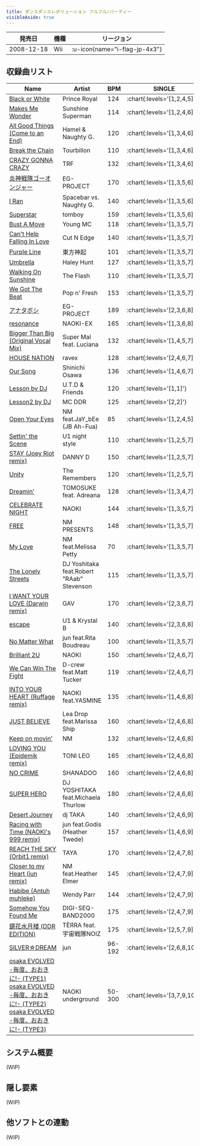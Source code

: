 ```yaml
---
title: ダンスダンスレボリューション フルフル♪パーティー
visibleAside: true
---
```


|発売日|機種|リージョン|
|------|----|---------|
|2008-12-18|Wii| :u-icon{name="i-flag-jp-4x3"} |

## 収録曲リスト

|Name|Artist|BPM|SINGLE|DOUBLE|
|----|------|---|------|------|
|[Black or White](/wii-jp/furufuru/black-or-white)|Prince Royal|124| :chart{:levels='[1,2,4,5]'} |
|[Makes Me Wonder](/wii-jp/furufuru/makes-me-wonder)|Sunshine Superman|114| :chart{:levels='[1,2,4,6]'} |
|[All Good Things (Come to an End)](/wii-jp/furufuru/all-good-things)|Hamel & Naughty G.|120| :chart{:levels='[1,3,4,6]'} |
|[Break the Chain](/wii-jp/furufuru/break-the-chain)|Tourbillon|110| :chart{:levels='[1,3,4,6]'} |
|[CRAZY GONNA CRAZY](/wii-jp/furufuru/crazy-gonna-crazy)|TRF|132| :chart{:levels='[1,3,4,6]'} |
|[炎神戦隊ゴーオンジャー](/wii-jp/furufuru/engine-sentai-go-onger)|EG-PROJECT|170| :chart{:levels='[1,3,5,6]'} |
|[I Ran](/wii-jp/furufuru/i-ran)|Spacebar vs. Naughty G.|140| :chart{:levels='[1,3,5,6]'} |
|[Superstar](/wii-jp/furufuru/superstar)|tomboy|159| :chart{:levels='[1,3,5,6]'} |
|[Bust A Move](/wii-jp/furufuru/bust-a-move)|Young MC|118| :chart{:levels='[1,3,5,7]'} |
|[Can't Help Falling In Love](/wii-jp/furufuru/cant-help-falling-in-love)|Cut N Edge|140| :chart{:levels='[1,3,5,7]'} |
|[Purple Line](/wii-jp/furufuru/purple-line)|東方神起|101| :chart{:levels='[1,3,5,7]'} |
|[Umbrella](/wii-jp/furufuru/umbrella)|Haley Hunt|127| :chart{:levels='[1,3,5,7]'} |
|[Walking On Sunshine](/wii-jp/furufuru/walking-on-sunshine)|The Flash|110| :chart{:levels='[1,3,5,7]'} |
|[We Got The Beat](/wii-jp/furufuru/we-got-the-beat)|Pop n' Fresh|153| :chart{:levels='[1,3,5,7]'} |
|[アナタボシ](/wii-jp/furufuru/anataboshi)|EG-PROJECT|189| :chart{:levels='[2,3,6,8]'} |
|[resonance](/wii-jp/furufuru/resonance)|NAOKI-EX|165| :chart{:levels='[1,3,6,8]'} |
|[Bigger Than Big (Original Vocal Mix)](/wii-jp/furufuru/bigger-than-big)|Super Mal feat. Luciana|132| :chart{:levels='[1,4,5,7]'} |
|[HOUSE NATION](/wii-jp/furufuru/house-nation)|ravex|128| :chart{:levels='[2,4,6,7]'} |
|[Our Song](/wii-jp/furufuru/our-song)|Shinichi Osawa|136| :chart{:levels='[1,4,6,7]'} |
|[Lesson by DJ](/wii-jp/hottest/lesson-by-dj)|U.T.D & Friends|120| :chart{:levels='[1,1]'} |
|[Lesson2 by DJ](/wii-jp/furufuru/lesson2-by-dj)|MC DDR|125| :chart{:levels='[2,2]'} |
|[Open Your Eyes](/wii-jp/furufuru/open-your-eyes)|NM feat.JaY_bEe (JB Ah-Fua)|85| :chart{:levels='[1,2,4,5]'} |
|[Settin' the Scene](/wii-jp/furufuru/settin-the-scene)|U1 night style|110| :chart{:levels='[1,2,5,7]'} |
|[STAY (Joey Riot remix)](/wii-jp/furufuru/stay)|DANNY D|150| :chart{:levels='[1,2,5,7]'} |
|[Unity](/wii-jp/furufuru/unity)|The Remembers|120| :chart{:levels='[1,2,5,7]'} |
|[Dreamin'](/wii-jp/furufuru/dreamin)|TOMOSUKE feat. Adreana|128| :chart{:levels='[1,3,4,7]'} |
|[CELEBRATE NIGHT](/wii-jp/furufuru/celebrate-night)|NAOKI|144| :chart{:levels='[1,3,5,7]'} |
|[FREE](/wii-jp/furufuru/free)|NM PRESENTS|148| :chart{:levels='[1,3,5,7]'} |
|[My Love](/wii-jp/furufuru/my-love)|NM feat.Melissa Petty|70| :chart{:levels='[1,3,5,7]'} |
|[The Lonely Streets](/wii-jp/furufuru/the-lonely-streets)|DJ Yoshitaka feat.Robert "RAab" Stevenson|115| :chart{:levels='[1,3,5,7]'} |
|[I WANT YOUR LOVE (Darwin remix)](/wii-jp/furufuru/i-want-your-love)|GAV|170| :chart{:levels='[2,3,6,7]'} |
|[escape](/wii-jp/furufuru/escape)|U1 & Krystal B|140| :chart{:levels='[2,3,6,8]'} |
|[No Matter What](/wii-jp/furufuru/no-matter-what)|jun feat.Rita Boudreau|100| :chart{:levels='[1,3,5,7]'} |
|[Brilliant 2U](/wii-jp/furufuru/brilliant-2u)|NAOKI|150| :chart{:levels='[2,4,6,7]'} |
|[We Can Win The Fight](/wii-jp/furufuru/we-can-win-the-fight)|D-crew feat.Matt Tucker|119| :chart{:levels='[2,4,6,7]'} |
|[INTO YOUR HEART (Ruffage remix)](/wii-jp/furufuru/into-your-heart)|NAOKI feat.YASMINE|135| :chart{:levels='[1,4,6,8]'} |
|[JUST BELIEVE](/wii-jp/furufuru/just-believe)|Lea Drop feat.Marissa Ship|160| :chart{:levels='[2,4,6,8]'} |
|[Keep on movin'](/wii-jp/furufuru/keep-on-movin)|NM|132| :chart{:levels='[2,4,6,8]'} |
|[LOVING YOU (Epidemik remix)](/wii-jp/furufuru/loving-you)|TONI LEO|165| :chart{:levels='[2,4,6,8]'} |
|[NO CRIME](/wii-jp/furufuru/no-crime)|SHANADOO|160| :chart{:levels='[2,4,6,8]'} |
|[SUPER HERO](/wii-jp/furufuru/super-hero)|DJ YOSHITAKA feat.Michaela Thurlow|180| :chart{:levels='[2,4,6,8]'} |
|[Desert Journey](/wii-jp/furufuru/desert-journey)|dj TAKA|140| :chart{:levels='[2,4,6,9]'} |
|[Racing with Time (NAOKI's 999 remix)](/wii-jp/furufuru/racing-with-time)|jun feat.Godis (Heather Twede)|157| :chart{:levels='[1,4,6,9]'} |
|[REACH THE SKY (Orbit1 remix)](/wii-jp/furufuru/reach-the-sky)|TAYA|170| :chart{:levels='[2,4,7,8]'} |
|[Closer to my Heart (jun remix)](/wii-jp/furufuru/closer-to-my-heart)|NM feat.Heather Elmer|145| :chart{:levels='[2,4,7,9]'} |
|[Habibe (Antuh muhleke)](/wii-jp/furufuru/habibe)|Wendy Parr|144| :chart{:levels='[2,4,7,9]'} |
|[Somehow You Found Me](/wii-jp/furufuru/somehow-you-found-me)|DIGI-SEQ-BAND2000|175| :chart{:levels='[2,4,7,9]'} |
|[鏡花水月楼 (DDR EDITION)](/wii-jp/furufuru/kyoka-suigetsu-row)|TЁЯRA feat.宇宙戦隊NOIZ|175| :chart{:levels='[2,5,7,9]'} |
|[SILVER☆DREAM](/wii-jp/furufuru/silver-dream)|jun|96-192| :chart{:levels='[2,6,8,10]'} |
|[osaka EVOLVED -毎度、おおきに!- (TYPE1)](/wii-jp/furufuru/osaka-evolved-type1)<br/>[osaka EVOLVED -毎度、おおきに!- (TYPE2)](/wii-jp/furufuru/osaka-evolved-type2)<br/>[osaka EVOLVED -毎度、おおきに!- (TYPE3)](/wii-jp/furufuru/osaka-evolved-type1)|NAOKI underground|50-300| :chart{:levels='[3,7,9,10]'} |

## システム概要

(WIP)

## 隠し要素

(WIP)

## 他ソフトとの連動

(WIP)
